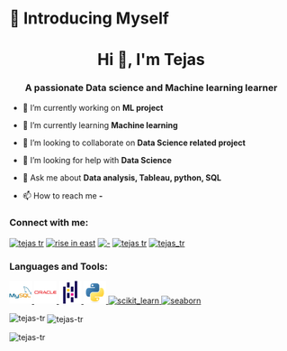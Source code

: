 <h1 align="left">🙋 Introducing Myself</h1>
<h1 align="center">Hi 👋, I'm Tejas</h1>
<h3 align="center">A passionate Data science and Machine learning learner</h3>




- 🔭 I’m currently working on **ML project**

- 🌱 I’m currently learning **Machine learning**

- 👯 I’m looking to collaborate on **Data Science related project**

- 🤝 I’m looking for help with **Data Science**

- 💬 Ask me about **Data analysis, Tableau, python, SQL**

- 📫 How to reach me **-**

<h3 align="left">Connect with me:</h3>
<p align="left">
<a href="https://linkedin.com/in/tejas tr" target="blank"><img align="center" src="https://raw.githubusercontent.com/rahuldkjain/github-profile-readme-generator/master/src/images/icons/Social/linked-in-alt.svg" alt="tejas tr" height="30" width="40" /></a>
<a href="https://kaggle.com/rise in east" target="blank"><img align="center" src="https://raw.githubusercontent.com/rahuldkjain/github-profile-readme-generator/master/src/images/icons/Social/kaggle.svg" alt="rise in east" height="30" width="40" /></a>
<a href="https://medium.com/-" target="blank"><img align="center" src="https://raw.githubusercontent.com/rahuldkjain/github-profile-readme-generator/master/src/images/icons/Social/medium.svg" alt="-" height="30" width="40" /></a>
<a href="https://www.hackerrank.com/tejas tr" target="blank"><img align="center" src="https://raw.githubusercontent.com/rahuldkjain/github-profile-readme-generator/master/src/images/icons/Social/hackerrank.svg" alt="tejas tr" height="30" width="40" /></a>
<a href="https://www.leetcode.com/tejas_tr" target="blank"><img align="center" src="https://raw.githubusercontent.com/rahuldkjain/github-profile-readme-generator/master/src/images/icons/Social/leet-code.svg" alt="tejas_tr" height="30" width="40" /></a>
</p>

<h3 align="left">Languages and Tools:</h3>
<p align="left"> <a href="https://www.mysql.com/" target="_blank" rel="noreferrer"> <img src="https://raw.githubusercontent.com/devicons/devicon/master/icons/mysql/mysql-original-wordmark.svg" alt="mysql" width="40" height="40"/> </a> <a href="https://www.oracle.com/" target="_blank" rel="noreferrer"> <img src="https://raw.githubusercontent.com/devicons/devicon/master/icons/oracle/oracle-original.svg" alt="oracle" width="40" height="40"/> </a> <a href="https://pandas.pydata.org/" target="_blank" rel="noreferrer"> <img src="https://raw.githubusercontent.com/devicons/devicon/2ae2a900d2f041da66e950e4d48052658d850630/icons/pandas/pandas-original.svg" alt="pandas" width="40" height="40"/> </a> <a href="https://www.python.org" target="_blank" rel="noreferrer"> <img src="https://raw.githubusercontent.com/devicons/devicon/master/icons/python/python-original.svg" alt="python" width="40" height="40"/> </a> <a href="https://scikit-learn.org/" target="_blank" rel="noreferrer"> <img src="https://upload.wikimedia.org/wikipedia/commons/0/05/Scikit_learn_logo_small.svg" alt="scikit_learn" width="40" height="40"/> </a> <a href="https://seaborn.pydata.org/" target="_blank" rel="noreferrer"> <img src="https://seaborn.pydata.org/_images/logo-mark-lightbg.svg" alt="seaborn" width="40" height="40"/> </a> </p>

<p><img align="left" src="https://github-readme-stats.vercel.app/api/top-langs?username=tejas-tr&show_icons=true&locale=en&layout=compact" alt="tejas-tr" /></p>

<p>&nbsp;<img align="center" src="https://github-readme-stats.vercel.app/api?username=tejas-tr&show_icons=true&locale=en" alt="tejas-tr" /></p>

<p><img align="center" src="https://github-readme-streak-stats.herokuapp.com/?user=tejas-tr&" alt="tejas-tr" /></p>
